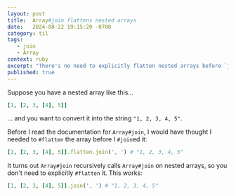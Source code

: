 ```yaml
---
layout: post
title:  Array#join flattens nested arrays
date:   2024-08-22 19:15:20 -0700
category: til
tags: 
   - join
   - Array
context: ruby
excerpt: "There's no need to explicitly flatten nested arrays before `join`ing."
published: true
---
```


Suppose you have a nested array like this...

```ruby
[1, [2, 3, [4], 5]]
```

... and you want to convert it into the string `"1, 2, 3, 4, 5"`.

Before I read the documentation for `Array#join`, I would have thought I needed
to `#flatten` the array before I `#join`ed it:

```ruby
[1, [2, 3, [4], 5]].flatten.join(', ') # "1, 2, 3, 4, 5"
```

It turns out `Array#join` recursively calls `Array#join` on nested arrays, so
you don't need to explicitly `#flatten` it. This works:

```ruby
[1, [2, 3, [4], 5]].join(', ') # "1, 2, 3, 4, 5"
```
